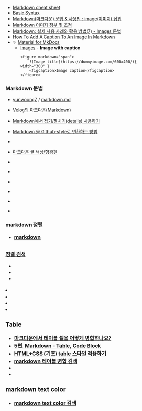 - [Markdown cheat sheet](https://support.squarespace.com/hc/en-us/articles/206543587-Markdown-cheat-sheet)
- [Basic Syntax](https://www.markdownguide.org/basic-syntax/)
- [Markdown(마크다운) 문법 & 사용법 : image(이미지) 삽입](https://dlee0129.tistory.com/46)
- [Markdown 이미지 첨부 및 조정](https://velog.io/@hotmosit/Markdown-%EC%9D%B4%EB%AF%B8%EC%A7%80-%EC%B2%A8%EB%B6%80-%EB%B0%8F-%EC%A1%B0%EC%A0%95)
- [Markdown: 실제 사용 사례와 활용 방법(7) - Images 문법](https://ranna.tistory.com/25)
- [How To Add A Caption To An Image In Markdown](https://www.eddymens.com/blog/how-to-add-a-caption-to-an-image-in-markdown-53049e1750751)
- ✨ [Material for MkDocs](https://squidfunk.github.io/mkdocs-material/reference/images/)
    - [Images](https://squidfunk.github.io/mkdocs-material/reference/images/)
            - **Image with caption**
        ```
        <figure markdown="span">
            ![Image title](https://dummyimage.com/600x400/){ width="300" }
            <figcaption>Image caption</figcaption>
        </figure>
        ```

### Markdown 문법
- [yunwoong7](https://gist.github.com/yunwoong7) / [markdown.md](https://gist.github.com/yunwoong7/83246af10e1831233a870c26104e4a1f)
- [Velog의 마크다운(Markdown)](https://velog.io/@colorful-stars/Velog%EC%9D%98-%EB%A7%88%ED%81%AC%EB%8B%A4%EC%9A%B4Markdown)
- [Markdown에서 접기/펼치기(details) 사용하기](https://young-cow.tistory.com/44)
- [Markdown 을 Github-style로 변환하는 방법](https://young-cow.tistory.com/67)
- []()


- [마크다운 글 색상/형광펜](https://velog.io/@im-shung/%EB%A7%88%ED%81%AC%EB%8B%A4%EC%9A%B4-%EA%B8%80-%EC%83%89%EC%83%81%ED%98%95%EA%B4%91%ED%8E%9C)
- []()
- []()
- []()
- []()
- []()
- []()

### markdown <table> 정렬
- [markdown <table> 정렬 검색](https://www.google.com/search?q=markdown+%3Ctable%3E+%EC%A0%95%EB%A0%AC&newwindow=1&sca_esv=7e5953c6ea857c85&ei=MSRBaNSCLuHQ2roPvYfssQ0&ved=0ahUKEwiU36DUv9mNAxVhqFYBHb0DO9YQ4dUDCBA&uact=5&oq=markdown+%3Ctable%3E+%EC%A0%95%EB%A0%AC&gs_lp=Egxnd3Mtd2l6LXNlcnAiF21hcmtkb3duIDx0YWJsZT4g7KCV66CsMgUQABiABDIFEAAY7wUyBRAAGO8FMggQABiABBiiBDIIEAAYgAQYogRI9zFQoCFY3DBwAHgCkAEAmAGDAqABgwKqAQMyLTG4AQPIAQD4AQGYAgKgAowCwgIEEAAYR5gDAOIDBRIBMSBAiAYBkAYKkgcFMS4wLjGgB_oCsgcDMi0xuAeHAsIHBTAuMS4xyAcF&sclient=gws-wiz-serp)
  - []()
  - []()
  - []()
- []()
- []()
- []()
- []()

### Table
- [마크다운에서 테이블 셀을 어떻게 병합하나요?](https://www.markdowntoolbox.com/ko/%EB%B8%94%EB%A1%9C%EA%B7%B8/%EB%A7%88%ED%81%AC%EB%8B%A4%EC%9A%B4%EC%97%90%EC%84%9C-%ED%85%8C%EC%9D%B4%EB%B8%94-%EC%85%80%EC%9D%84-%EC%96%B4%EB%96%BB%EA%B2%8C-%EB%B3%91%ED%95%A9%ED%95%98%EB%82%98%EC%9A%94/)
- [5편. Markdown - Table, Code Block](https://xeppetto.github.io/%EC%86%8C%ED%94%84%ED%8A%B8%EC%9B%A8%EC%96%B4/Markdown/05-How-To-Use-Markdown-Table-CodeBlock/)
- [HTML+CSS (기초) table 스타일 적용하기](https://lcw126.tistory.com/139)
- [markdown 테이블 병합 검색](https://www.google.com/search?q=markdown+%ED%85%8C%EC%9D%B4%EB%B8%94+%EB%B3%91%ED%95%A9&oq=markdown+%ED%85%8C%EC%9D%B4%EB%B8%94+&gs_lcrp=EgZjaHJvbWUqBwgCEAAYgAQyDAgAEEUYORiABBiiBDIHCAEQABiABDIHCAIQABiABDIGCAMQABgeMgYIBBAAGB4yCggFEAAYgAQYogQyBggGEEUYQTIGCAcQRRhB0gEIOTQ2M2owajeoAgCwAgA&sourceid=chrome&ie=UTF-8)
- []()
- []()

### markdown text color
- [markdown text color 검색]()